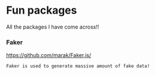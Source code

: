 # Fun packages
All the packages I have come across!!

### Faker
https://github.com/marak/Faker.js/

    Faker is used to generate massive amount of fake data!
    

